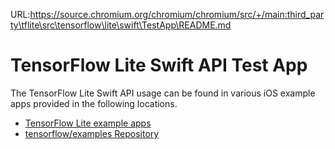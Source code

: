 URL:https://source.chromium.org/chromium/chromium/src/+/main:third_party\tflite\src\tensorflow\lite\swift\TestApp\README.md
# TensorFlow Lite Swift API Test App

The TensorFlow Lite Swift API usage can be found in various iOS example apps
provided in the following locations.

*   [TensorFlow Lite example apps](https://www.tensorflow.org/lite/examples)
*   [tensorflow/examples Repository](https://github.com/tensorflow/examples)
